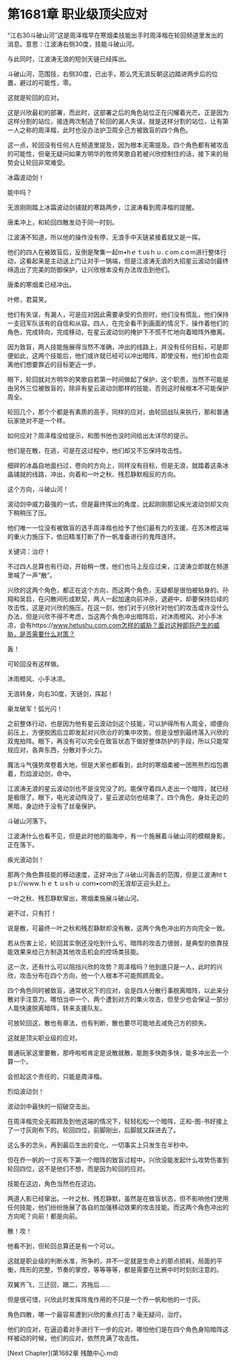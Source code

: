 # 第1681章 职业级顶尖应对

“江右30斗破山河”这是周泽楷早在寒烟柔技能出手时周泽楷在轮回频道里发出的消息。意思：江波涛右侧30度，技能斗破山河。

与此同时，江波涛无浪的短剑天链已经挥出。

斗破山河，范围技，右侧30度，已出手，那么凭无浪反朝这边踏进两步后的位置，避过的可能性，零。

这就是轮回的应对。

这是兴欣最初的部署，而此时，这部署之后的角色站位正在闪耀着光芒。正是因为这样分割的站位，接连两次制造了轮回的漏人失误，就是这样分割的站位，让有第一人之称的周泽楷，此时也没办法护卫周全己方被致盲的四个角色。

这一点，轮回没有任何人在频道里提及，因为根本无需提及。四个角色都有被攻击的可能性，但毫无疑问如果方明华的牧师笑歌自若被兴欣控制住的话，接下来的局势会让轮回非常难受。

冰霜波动剑！

能中吗？

无浪刚刚踏上冰霜波动剑铺就的寒路两步，江波涛看到周泽楷的提醒。

唐柔冲上，和轮回四散发动于同一时刻。

江波涛不知道，所以他的操作没有停，无浪手中天链紧接着就又是一挥。

他们的四人在被致盲后，反倒是聚集一起m•hｅｔusｈｕ.ｃom.cｏm进行整体行动，这看起来是主动送上门让对手一锅端，但是江波涛无浪的大招星云波动剑最终缔造出了完美的防御保护，让兴欣根本没有办法攻击到他们。

唐柔的寒烟柔已经冲出。

叶修，君莫笑。

他们有失误，有漏人，可是应对因此需要承受的负担时，他们没有慌乱，他们保持一支冠军队该有的自信和从容。四人，在完全看不到画面的情况下，操作着他们的角色，完成转向，完成移动，在星云波动剑的掩护下不慌不忙地向着暗阵外撤离。

因为致盲，两人技能施展得当然不准确，冲出的线路上，并没有任何目标，可是即便如此，这两个技能后，他们或许就已经可以冲出暗阵，即使没有，他们却也会距离他们想要靠近的目标更近一步。

眼下，轮回就对方明华的笑歌自若第一时间做起了保护，这个职责，当然不可能是由另外三位被致盲的，除非有星云波动剑那样的技能，否则这时候根本不可能保护周全。

轮回几个，那个个都是有素质的高手，同样的应对，由轮回战队来执行，那和普通玩家绝对不是一个样。

如何应对？周泽楷没给提示，和图书他也没时间给出太详尽的提示。

他们是在散，在逃，可是在这过程中，他们却又不忘保持攻击性。

细碎的冰晶自地面扫过，卷向的方向上，同样没有目标，但是无浪，就踏着这条冰晶铺就的线路，冲出，向着和一叶之秋、残忍静默相反的方向。

这个方向，斗破山河！

波动剑中威力最强的一式，但是最终挥出的角度，比起刚刚那记疾光波动剑却又向下稍稍压了压。

他们唯一一位没有被致盲的选手周泽楷也给予了他们最有力的支援，在苏沐橙这端的重火力施压下，依旧精准打断了乔一帆准备进行的鬼阵连环。

关键词：治疗！

不过四人总算也有行动，开始稍一愣，他们也马上反应过来，江波涛立即就在频道里喊了一声“散”。

兴欣的这两个角色，都正在这个方向，而这两个角色，无疑都是很怕被贴身的。孙翔和吴启，在闪散间形成默契，两人一起加速向前冲杀，退避中，却要保持后续的攻击性，这是对兴欣的施压。在这一刻，他们对于兴欣针对他们的攻击或许没什么办法，但是兴欣不得不考虑，当这两个角色冲出暗阵后，对沐雨橙风、对小手冰凉，会有https://www.hetushu.com.com怎样的威胁？面对这种即将产生的威胁，是否需要什么对策？

轰！

可轮回没有这样做。

沐雨橙风、小手冰凉。

无浪转身，向右30度，天链剑，挥起！

豪龙破军！弧光闪！

之前整体行动，也是因为他有星云波动剑这个技能，可以护得所有人周全，顺便向前压上，方便脱困后立即发起对兴欣治疗的集中攻势。但是没想到最终落入兴欣的双鬼拍阵。眼下，再没有可以完全在致盲状态下做好整体防护的手段，所以只能常规应对，各奔东西，分散对手火力。

魔法斗气强势席卷着大地，但是大家也都看到，此时的寒烟柔被一团熊熊烈焰包裹着，烈焰波动剑，命中。

江波涛无浪的星云波动剑也不是没完没了的。能保守着四人走出一个暗阵，就已经是极限了。眼下，电光波动阵没了，星云波动剑也结束了。四个角色，身处无边的黑暗，身边终于没有了丝毫保护。

斗破山河落下。

江波涛什么也看不见，但是此时他的脑海中，有一个施展着斗破山河的模糊身影，正在落下。

疾光波动剑！

那两个角色靠技能的移动速度，正好冲出了斗破山河轰击的范围，但是江波涛htｔｐs://ｗww.ｈｅｔｕsｈｕ.coｍ•coｍ的无浪却正迎头赶上。

一叶之秋、残忍静默窜出，寒烟柔施展斗破山河。

避不过，只有打！

说是散，可最终一叶之秋和残忍静默却没有散，这两个角色冲出的方向完全一致。

若从伤害上论，轮回其实倒还没吃到什么亏。暗阵的攻击力很弱，是典型的依靠技能效果来给己方制造其他攻击机会的控场类技能。

这一次，还有什么可以阻挡兴欣的攻势？周泽楷吗？他到底只是一人，此时的兴欣，攻击分布在四个方向，他一个人根本不可能照顾周全。

四个角色同时被致盲，通常状况下的应对，会是四人分散行事脱离暗阵，以此来分散对手注意力。哪怕当中一个、两个遭到对方的集火攻击，但至少也会保证一部分人能快速脱离暗阵，转来支援队友。

可放轮回这，散也有章法，也有判断，散也要尽可能地去减免己方的损失。

这就是顶尖职业级的应对。

普通玩家这里要散，那呼啦啦肯定是说散就散，能跑多快跑多快，能多冲出去一个算一个。

会担起这个责任的，只能是周泽楷。

烈焰波动剑！

波动剑中最快的一招破空击出。

在周泽楷完全无暇顾及到他这端的情况下，轻轻松松一个暗阵，正和-图-书好接上了一寸灰刚布下的。轮回四位，前脚刚出，后脚就又踩进去了。

这么多的念头，再到最后生出的变化，一切事实上只发生在半秒中。

但在乔一帆的一寸灰布下第一个暗阵的致盲过程中，兴欣没能发起什么攻势伤害到轮回四位，这不是他们不想，而是因为轮回的应对。

技能在这边，角色当然也在这边。

两道人影已经窜出。一叶之秋、残忍静默，虽然是在致盲状态，但不影响他们使用任何技能，他们纷纷施展了各自的加强移动效果的攻击技能。而这两个角色冲出的方向呢？向前！都是向前。

散！攻！

他看不到，但轮回总算还是有一个可以。

这就是职业级的判断水准，所争的，并不一定就是生命上的那点损耗，局面的平衡，阵形的完整，节奏的掌控，等等等等，都是需要在比赛中时时刻刻注意的。

双翼齐飞，三迂回，跟二，苏拖后……

但是很可惜，兴欣此时发挥阵鬼作用的不只是一个乔一帆和他的一寸灰。

角色四散，哪一个最容易遭到兴欣的重点打击？毫无疑问，治疗。

他们的应对，在逼迫着对手进行下一步的应对，哪怕他们是在四个角色身陷暗阵这样被动的时候，他们的应对，依然充满了攻击性。



[Next Chapter](第1682章 残酷中心.md)